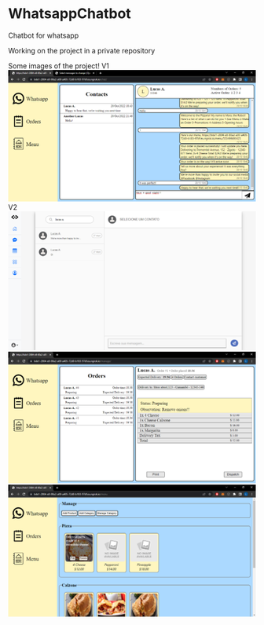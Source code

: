 # WhatsappChatbot
 Chatbot for whatsapp
 
 Working on the project in a private repository

Some images of the project!
V1
![alt text](https://github.com/123f0ur5/WhatsappChatbot/blob/main/ChatBot/Project%20images/Restaurant%20Chat.png?raw=true)
V2
![alt text](https://github.com/123f0ur5/WhatsappChatbot/blob/main/ChatBot/Project%20images/Restaurant%20Chat%20V2.png?raw=true)
![alt text](https://github.com/123f0ur5/WhatsappChatbot/blob/main/ChatBot/Project%20images/Restaurant%20Orders.png?raw=true)
![alt text](https://github.com/123f0ur5/WhatsappChatbot/blob/main/ChatBot/Project%20images/Restaurant%20Menu.png?raw=true)
